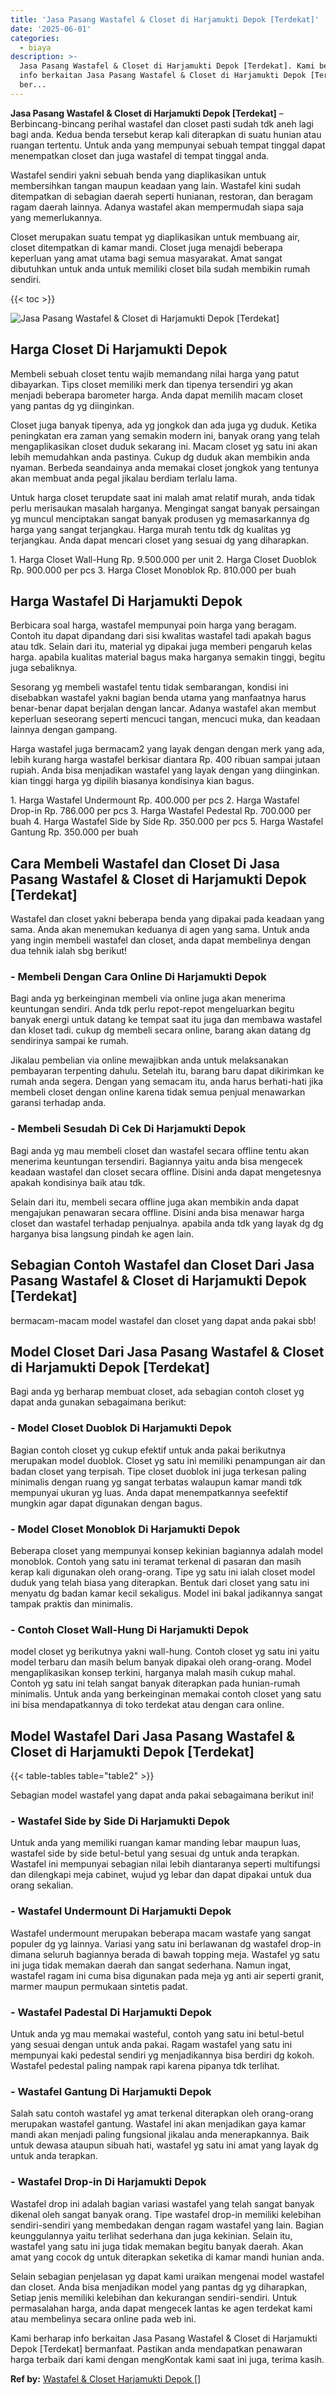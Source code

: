 ```yaml
---
title: 'Jasa Pasang Wastafel & Closet di Harjamukti Depok [Terdekat]'
date: '2025-06-01'
categories:
  - biaya
description: >-
  Jasa Pasang Wastafel & Closet di Harjamukti Depok [Terdekat]. Kami berharap
  info berkaitan Jasa Pasang Wastafel & Closet di Harjamukti Depok [Terdekat]
  ber...
---
```


**Jasa Pasang Wastafel & Closet di Harjamukti Depok \[Terdekat\]** – Berbincang-bincang perihal wastafel dan closet pasti sudah tdk aneh lagi bagi anda. Kedua benda tersebut kerap kali diterapkan di suatu hunian atau ruangan tertentu. Untuk anda yang mempunyai sebuah tempat tinggal dapat menempatkan closet dan juga wastafel di tempat tinggal anda.

Wastafel sendiri yakni sebuah benda yang diaplikasikan untuk membersihkan tangan maupun keadaan yang lain. Wastafel kini sudah ditempatkan di sebagian daerah seperti hunianan, restoran, dan beragam ragam daerah lainnya. Adanya wastafel akan mempermudah siapa saja yang memerlukannya.

Closet merupakan suatu tempat yg diaplikasikan untuk membuang air, closet ditempatkan di kamar mandi. Closet juga menajdi beberapa keperluan yang amat utama bagi semua masyarakat. Amat sangat dibutuhkan untuk anda untuk memiliki closet bila sudah membikin rumah sendiri.

{{< toc >}}

![Jasa Pasang Wastafel & Closet di Harjamukti Depok [Terdekat]](/images/wastafel-closet-murah28.png)

## Harga Closet Di Harjamukti Depok

Membeli sebuah closet tentu wajib memandang nilai harga yang patut dibayarkan. Tips closet memiliki merk dan tipenya tersendiri yg akan menjadi beberapa barometer harga. Anda dapat memilih macam closet yang pantas dg yg diinginkan.

Closet juga banyak tipenya, ada yg jongkok dan ada juga yg duduk. Ketika peningkatan era zaman yang semakin modern ini, banyak orang yang telah mengaplikasikan closet duduk sekarang ini. Macam closet yg satu ini akan lebih memudahkan anda pastinya. Cukup dg duduk akan membikin anda nyaman. Berbeda seandainya anda memakai closet jongkok yang tentunya akan membuat anda pegal jikalau berdiam terlalu lama.

Untuk harga closet terupdate saat ini malah amat relatif murah, anda tidak perlu merisaukan masalah harganya. Mengingat sangat banyak persaingan yg muncul menciptakan sangat banyak produsen yg memasarkannya dg harga yang sangat terjangkau. Harga murah tentu tdk dg kualitas yg terjangkau. Anda dapat mencari closet yang sesuai dg yang diharapkan.

1\. Harga Closet Wall-Hung Rp. 9.500.000 per unit 2. Harga Closet Duoblok Rp. 900.000 per pcs 3. Harga Closet Monoblok Rp. 810.000 per buah

## Harga Wastafel Di Harjamukti Depok

Berbicara soal harga, wastafel mempunyai poin harga yang beragam. Contoh itu dapat dipandang dari sisi kwalitas wastafel tadi apakah bagus atau tdk. Selain dari itu, material yg dipakai juga memberi pengaruh kelas harga. apabila kualitas material bagus maka harganya semakin tinggi, begitu juga sebaliknya.

Sesorang yg membeli wastafel tentu tidak sembarangan, kondisi ini disebabkan wastafel yakni bagian benda utama yang manfaatnya harus benar-benar dapat berjalan dengan lancar. Adanya wastafel akan membut keperluan seseorang seperti mencuci tangan, mencuci muka, dan keadaan lainnya dengan gampang.

Harga wastafel juga bermacam2 yang layak dengan dengan merk yang ada, lebih kurang harga wastafel berkisar diantara Rp. 400 ribuan sampai jutaan rupiah. Anda bisa menjadikan wastafel yang layak dengan yang diinginkan. kian tinggi harga yg dipilih biasanya kondisinya kian bagus.

1\. Harga Wastafel Undermount Rp. 400.000 per pcs 2. Harga Wastafel Drop-in Rp. 786.000 per pcs 3. Harga Wastafel Pedestal Rp. 700.000 per buah 4. Harga Wastafel Side by Side Rp. 350.000 per pcs 5. Harga Wastafel Gantung Rp. 350.000 per buah

## Cara Membeli Wastafel dan Closet Di Jasa Pasang Wastafel & Closet di Harjamukti Depok \[Terdekat\]

Wastafel dan closet yakni beberapa benda yang dipakai pada keadaan yang sama. Anda akan menemukan keduanya di agen yang sama. Untuk anda yang ingin membeli wastafel dan closet, anda dapat membelinya dengan dua tehnik ialah sbg berikut!

### \- Membeli Dengan Cara Online Di Harjamukti Depok

Bagi anda yg berkeinginan membeli via online juga akan menerima keuntungan sendiri. Anda tdk perlu repot-repot mengeluarkan begitu banyak energi untuk datang ke tempat saat itu juga dan membawa wastafel dan kloset tadi. cukup dg membeli secara online, barang akan datang dg sendirinya sampai ke rumah.

Jikalau pembelian via online mewajibkan anda untuk melaksanakan pembayaran terpenting dahulu. Setelah itu, barang baru dapat dikirimkan ke rumah anda segera. Dengan yang semacam itu, anda harus berhati-hati jika membeli closet dengan online karena tidak semua penjual menawarkan garansi terhadap anda.

### \- Membeli Sesudah Di Cek Di Harjamukti Depok

Bagi anda yg mau membeli closet dan wastafel secara offline tentu akan menerima keuntungan tersendiri. Bagiannya yaitu anda bisa mengecek keadaan wastafel dan closet secara offline. Disini anda dapat mengetesnya apakah kondisinya baik atau tdk.

Selain dari itu, membeli secara offline juga akan membikin anda dapat mengajukan penawaran secara offline. Disini anda bisa menawar harga closet dan wastafel terhadap penjualnya. apabila anda tdk yang layak dg dg harganya bisa langsung pindah ke agen lain.

## Sebagian Contoh Wastafel dan Closet Dari Jasa Pasang Wastafel & Closet di Harjamukti Depok \[Terdekat\]

bermacam-macam model wastafel dan closet yang dapat anda pakai sbb!

## Model Closet Dari Jasa Pasang Wastafel & Closet di Harjamukti Depok \[Terdekat\]

Bagi anda yg berharap membuat closet, ada sebagian contoh closet yg dapat anda gunakan sebagaimana berikut:

### \- Model Closet Duoblok Di Harjamukti Depok

Bagian contoh closet yg cukup efektif untuk anda pakai berikutnya merupakan model duoblok. Closet yg satu ini memiliki penampungan air dan badan closet yang terpisah. Tipe closet duoblok ini juga terkesan paling minimalis dengan ruang yg sangat terbatas walaupun kamar mandi tdk mempunyai ukuran yg luas. Anda dapat menempatkannya seefektif mungkin agar dapat digunakan dengan bagus.

### \- Model Closet Monoblok Di Harjamukti Depok

Beberapa closet yang mempunyai konsep kekinian bagiannya adalah model monoblok. Contoh yang satu ini teramat terkenal di pasaran dan masih kerap kali digunakan oleh orang-orang. Tipe yg satu ini ialah closet model duduk yang telah biasa yang diterapkan. Bentuk dari closet yang satu ini menyatu dg badan kamar kecil sekaligus. Model ini bakal jadikannya sangat tampak praktis dan minimalis.

### \- Contoh Closet Wall-Hung Di Harjamukti Depok

model closet yg berikutnya yakni wall-hung. Contoh closet yg satu ini yaitu model terbaru dan masih belum banyak dipakai oleh orang-orang. Model mengaplikasikan konsep terkini, harganya malah masih cukup mahal. Contoh yg satu ini telah sangat banyak diterapkan pada hunian-rumah minimalis. Untuk anda yang berkeinginan memakai contoh closet yang satu ini bisa mendapatkannya di toko terdekat atau dengan cara online.

## Model Wastafel Dari Jasa Pasang Wastafel & Closet di Harjamukti Depok \[Terdekat\]

{{< table-tables table="table2" >}}

Sebagian model wastafel yang dapat anda pakai sebagaimana berikut ini!

### \- Wastafel Side by Side Di Harjamukti Depok

Untuk anda yang memiliki ruangan kamar manding lebar maupun luas, wastafel side by side betul-betul yang sesuai dg untuk anda terapkan. Wastafel ini mempunyai sebagian nilai lebih diantaranya seperti multifungsi dan dilengkapi meja cabinet, wujud yg lebar dan dapat dipakai untuk dua orang sekalian.

### \- Wastafel Undermount Di Harjamukti Depok

Wastafel undermount merupakan beberapa macam wastafe yang sangat populer dg yg lainnya. Variasi yang satu ini berlawanan dg wastafel drop-in dimana seluruh bagiannya berada di bawah topping meja. Wastafel yg satu ini juga tidak memakan daerah dan sangat sederhana. Namun ingat, wastafel ragam ini cuma bisa digunakan pada meja yg anti air seperti granit, marmer maupun permukaan sintetis padat.

### \- Wastafel Padestal Di Harjamukti Depok

Untuk anda yg mau memakai wasteful, contoh yang satu ini betul-betul yang sesuai dengan untuk anda pakai. Ragam wastafel yang satu ini mempunyai kaki pedestal sendiri yg menjadikannya bisa berdiri dg kokoh. Wastafel pedestal paling nampak rapi karena pipanya tdk terlihat.

### \- Wastafel Gantung Di Harjamukti Depok

Salah satu contoh wastafel yg amat terkenal diterapkan oleh orang-orang merupakan wastafel gantung. Wastafel ini akan menjadikan gaya kamar mandi akan menjadi paling fungsional jikalau anda menerapkannya. Baik untuk dewasa ataupun sibuah hati, wastafel yg satu ini amat yang layak dg untuk anda terapkan.

### \- Wastafel Drop-in Di Harjamukti Depok

Wastafel drop ini adalah bagian variasi wastafel yang telah sangat banyak dikenal oleh sangat banyak orang. Tipe wastafel drop-in memiliki kelebihan sendiri-sendiri yang membedakan dengan ragam wastafel yang lain. Bagian keunggulannya yaitu terlihat sederhana dan juga kekinian. Selain itu, wastafel yang satu ini juga tidak memakan begitu banyak daerah. Akan amat yang cocok dg untuk diterapkan seketika di kamar mandi hunian anda.

Selain sebagian penjelasan yg dapat kami uraikan mengenai model wastafel dan closet. Anda bisa menjadikan model yang pantas dg yg diharapkan, Setiap jenis memiliki kelebihan dan kekurangan sendiri-sendiri. Untuk permasalahan harga, anda dapat mengecek lantas ke agen terdekat kami atau membelinya secara online pada web ini.

Kami berharap info berkaitan Jasa Pasang Wastafel & Closet di Harjamukti Depok \[Terdekat\] bermanfaat. Pastikan anda mendapatkan penawaran harga terbaik dari kami dengan mengKontak kami saat ini juga, terima kasih.

**Ref by:** [Wastafel & Closet Harjamukti Depok []](https://id.wikipedia.org/wiki/Wastafel)
